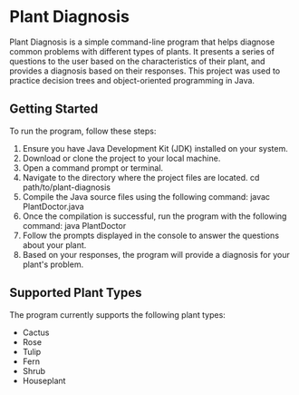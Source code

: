 
# Plant Diagnosis

Plant Diagnosis is a simple command-line program that helps diagnose common problems with different types of plants. It presents a series of questions to the user based on the characteristics of their plant, and provides a diagnosis based on their responses. This project was used to practice decision trees and object-oriented programming in Java. 

## Getting Started

To run the program, follow these steps:

1. Ensure you have Java Development Kit (JDK) installed on your system.
2. Download or clone the project to your local machine.
3. Open a command prompt or terminal.
4. Navigate to the directory where the project files are located.
   cd path/to/plant-diagnosis
5. Compile the Java source files using the following command:
   javac PlantDoctor.java
6. Once the compilation is successful, run the program with the following command:
   java PlantDoctor
7. Follow the prompts displayed in the console to answer the questions about your plant.
8. Based on your responses, the program will provide a diagnosis for your plant's problem.

## Supported Plant Types

The program currently supports the following plant types:

- Cactus
- Rose
- Tulip
- Fern
- Shrub
- Houseplant